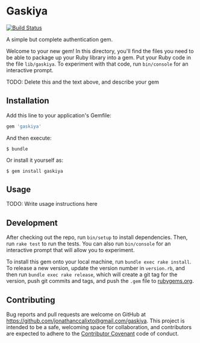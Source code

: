 # Gaskiya

[![Build Status](https://travis-ci.org/yanotec/gaskiya.svg?branch=master)](https://travis-ci.org/yanotec/gaskiya)

A simple but complete authentication gem.

Welcome to your new gem! In this directory, you'll find the files you need to be able to package up your Ruby library into a gem. Put your Ruby code in the file `lib/gaskiya`. To experiment with that code, run `bin/console` for an interactive prompt.

TODO: Delete this and the text above, and describe your gem

## Installation

Add this line to your application's Gemfile:

```ruby
gem 'gaskiya'
```

And then execute:

    $ bundle

Or install it yourself as:

    $ gem install gaskiya

## Usage

TODO: Write usage instructions here

## Development

After checking out the repo, run `bin/setup` to install dependencies. Then, run `rake test` to run the tests. You can also run `bin/console` for an interactive prompt that will allow you to experiment.

To install this gem onto your local machine, run `bundle exec rake install`. To release a new version, update the version number in `version.rb`, and then run `bundle exec rake release`, which will create a git tag for the version, push git commits and tags, and push the `.gem` file to [rubygems.org](https://rubygems.org).

## Contributing

Bug reports and pull requests are welcome on GitHub at https://github.com/jonathanccalixto@gmail.com/gaskiya. This project is intended to be a safe, welcoming space for collaboration, and contributors are expected to adhere to the [Contributor Covenant](http://contributor-covenant.org) code of conduct.

